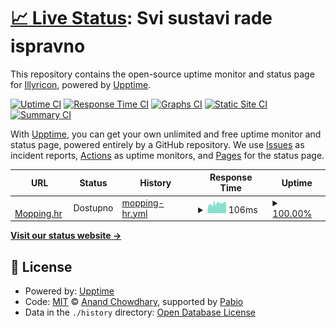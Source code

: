 # [📈 Live Status](https://Illyricon.github.io/mopping.hr-status): <!--live status--> **Svi sustavi rade ispravno**

This repository contains the open-source uptime monitor and status page for [Illyricon](https://Illyricon.github.io/mopping.hr-status), powered by [Upptime](https://github.com/upptime/upptime).

[![Uptime CI](https://github.com/Illyricon/mopping.hr-status/workflows/Uptime%20CI/badge.svg)](https://github.com/Illyricon/mopping.hr-status/actions?query=workflow%3A%22Uptime+CI%22)
[![Response Time CI](https://github.com/Illyricon/mopping.hr-status/workflows/Response%20Time%20CI/badge.svg)](https://github.com/Illyricon/mopping.hr-status/actions?query=workflow%3A%22Response+Time+CI%22)
[![Graphs CI](https://github.com/Illyricon/mopping.hr-status/workflows/Graphs%20CI/badge.svg)](https://github.com/Illyricon/mopping.hr-status/actions?query=workflow%3A%22Graphs+CI%22)
[![Static Site CI](https://github.com/Illyricon/mopping.hr-status/workflows/Static%20Site%20CI/badge.svg)](https://github.com/Illyricon/mopping.hr-status/actions?query=workflow%3A%22Static+Site+CI%22)
[![Summary CI](https://github.com/Illyricon/mopping.hr-status/workflows/Summary%20CI/badge.svg)](https://github.com/Illyricon/mopping.hr-status/actions?query=workflow%3A%22Summary+CI%22)

With [Upptime](https://upptime.js.org), you can get your own unlimited and free uptime monitor and status page, powered entirely by a GitHub repository. We use [Issues](https://github.com/Illyricon/mopping-status/issues) as incident reports, [Actions](https://github.com/Illyricon/mopping-status/actions) as uptime monitors, and [Pages](https://Illyricon.github.io/mopping-status) for the status page.

<!--start: status pages-->
<!-- This summary is generated by Upptime (https://github.com/upptime/upptime) -->
<!-- Do not edit this manually, your changes will be overwritten -->
<!-- prettier-ignore -->
| URL | Status | History | Response Time | Uptime |
| --- | ------ | ------- | ------------- | ------ |
| <img alt="" src="https://icons.duckduckgo.com/ip3/mopping.hr.ico" height="13"> [Mopping.hr](https://mopping.hr) | Dostupno | [mopping-hr.yml](https://github.com/Illyricon/mopping-status/commits/HEAD/history/mopping-hr.yml) | <details><summary><img alt="Response time graph" src="./graphs/mopping-hr/response-time-week.png" height="20"> 106ms</summary><br><a href="https://status.mopping.hr/history/mopping-hr"><img alt="Response time 106" src="https://img.shields.io/endpoint?url=https%3A%2F%2Fraw.githubusercontent.com%2FIllyricon%2Fmopping-status%2FHEAD%2Fapi%2Fmopping-hr%2Fresponse-time.json"></a><br><a href="https://status.mopping.hr/history/mopping-hr"><img alt="24-hour response time 103" src="https://img.shields.io/endpoint?url=https%3A%2F%2Fraw.githubusercontent.com%2FIllyricon%2Fmopping-status%2FHEAD%2Fapi%2Fmopping-hr%2Fresponse-time-day.json"></a><br><a href="https://status.mopping.hr/history/mopping-hr"><img alt="7-day response time 106" src="https://img.shields.io/endpoint?url=https%3A%2F%2Fraw.githubusercontent.com%2FIllyricon%2Fmopping-status%2FHEAD%2Fapi%2Fmopping-hr%2Fresponse-time-week.json"></a><br><a href="https://status.mopping.hr/history/mopping-hr"><img alt="30-day response time 106" src="https://img.shields.io/endpoint?url=https%3A%2F%2Fraw.githubusercontent.com%2FIllyricon%2Fmopping-status%2FHEAD%2Fapi%2Fmopping-hr%2Fresponse-time-month.json"></a><br><a href="https://status.mopping.hr/history/mopping-hr"><img alt="1-year response time 106" src="https://img.shields.io/endpoint?url=https%3A%2F%2Fraw.githubusercontent.com%2FIllyricon%2Fmopping-status%2FHEAD%2Fapi%2Fmopping-hr%2Fresponse-time-year.json"></a></details> | <details><summary><a href="https://status.mopping.hr/history/mopping-hr">100.00%</a></summary><a href="https://status.mopping.hr/history/mopping-hr"><img alt="All-time uptime 100.00%" src="https://img.shields.io/endpoint?url=https%3A%2F%2Fraw.githubusercontent.com%2FIllyricon%2Fmopping-status%2FHEAD%2Fapi%2Fmopping-hr%2Fuptime.json"></a><br><a href="https://status.mopping.hr/history/mopping-hr"><img alt="24-hour uptime 100.00%" src="https://img.shields.io/endpoint?url=https%3A%2F%2Fraw.githubusercontent.com%2FIllyricon%2Fmopping-status%2FHEAD%2Fapi%2Fmopping-hr%2Fuptime-day.json"></a><br><a href="https://status.mopping.hr/history/mopping-hr"><img alt="7-day uptime 100.00%" src="https://img.shields.io/endpoint?url=https%3A%2F%2Fraw.githubusercontent.com%2FIllyricon%2Fmopping-status%2FHEAD%2Fapi%2Fmopping-hr%2Fuptime-week.json"></a><br><a href="https://status.mopping.hr/history/mopping-hr"><img alt="30-day uptime 100.00%" src="https://img.shields.io/endpoint?url=https%3A%2F%2Fraw.githubusercontent.com%2FIllyricon%2Fmopping-status%2FHEAD%2Fapi%2Fmopping-hr%2Fuptime-month.json"></a><br><a href="https://status.mopping.hr/history/mopping-hr"><img alt="1-year uptime 100.00%" src="https://img.shields.io/endpoint?url=https%3A%2F%2Fraw.githubusercontent.com%2FIllyricon%2Fmopping-status%2FHEAD%2Fapi%2Fmopping-hr%2Fuptime-year.json"></a></details>

<!--end: status pages-->

[**Visit our status website →**](https://Illyricon.github.io/mopping-status)

## 📄 License

- Powered by: [Upptime](https://github.com/upptime/upptime)
- Code: [MIT](./LICENSE) © [Anand Chowdhary](https://anandchowdhary.com), supported by [Pabio](https://pabio.com)
- Data in the `./history` directory: [Open Database License](https://opendatacommons.org/licenses/odbl/1-0/)
